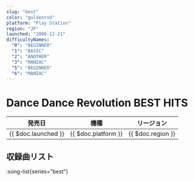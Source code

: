 ```yaml
---
slug: "best"
color: "goldenrod"
platform: "Play Station"
region: "JP"
launched: "2000-12-21"
difficultyNames:
  "0": "BEGINNER"
  "1": "BASIC"
  "2": "ANOTHER"
  "3": "MANIAC"
  "5": "BEGINNER"
  "6": "MANIAC"
---
```


# Dance Dance Revolution BEST HITS

|発売日|機種|リージョン|
|------|----|---------|
|{{ $doc.launched }}|{{ $doc.platform }}|{{ $doc.region }}|

## 収録曲リスト

:song-list{series="best"}
